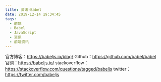 ```yaml
---
title: 资讯-Babel
date: 2019-12-14 19:34:45
tags:
  - 前端
  - Babel
  - JavaScript
  - 资讯
  - 前端资讯
---
```


官方博客：https://babeljs.io/blog/
Github：https://github.com/babel/babel
官网：https://babeljs.io/
stackoverflow：https://stackoverflow.com/questions/tagged/babeljs
twitter：https://twitter.com/babeljs
